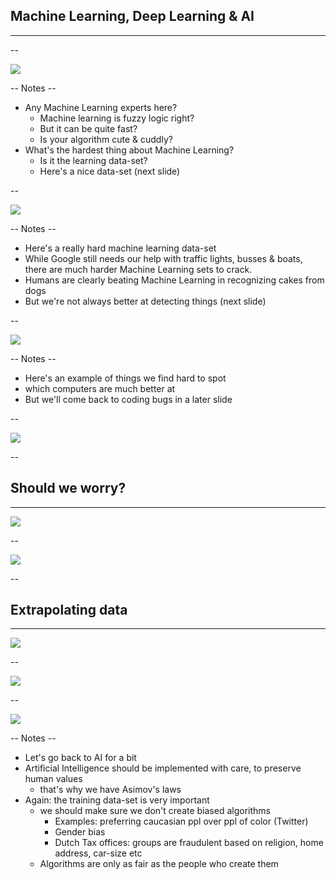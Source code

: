 
## Machine Learning, Deep Learning & AI
<hr />

--

![](pics/meme/AI/AI.jpeg)<!-- .element class="center-x" style="border:none; box-shadow:none; position: fixed; width: 650px; top: 10px;"  -->

-- Notes --

* Any Machine Learning experts here?
  * Machine learning is fuzzy logic right?
  * But it can be quite fast?
  * Is your algorithm cute & cuddly?
* What's the hardest thing about Machine Learning?
  * Is it the learning data-set?
  * Here's a nice data-set (next slide)

--

![](pics/meme/AI/dog_cupcakes.jpg)<!-- .element class="center-x" style="border:none; box-shadow:none; position: fixed; width: 650px; top: 10px;"  -->

-- Notes --

* Here's a really hard machine learning data-set
* While Google still needs our help with traffic lights, busses & boats, there are much harder Machine Learning sets to crack.
* Humans are clearly beating Machine Learning in recognizing cakes from dogs
* But we're not always better at detecting things (next slide)

--

![](pics/meme/AI/bug_captcha.png)<!-- .element class="center-x" style="border:none; box-shadow:none; position: fixed; width: 550px; top: 10px;"  -->

-- Notes --

* Here's an example of things we find hard to spot
* which computers are much better at
* But we'll come back to coding bugs in a later slide

--

![](./pics/meme/AI/deep_learning.jpg)<!-- .element class="center-x" style="background:none; border:none; box-shadow:none; position: fixed; bottom: 10px; width: 600px;" -->

--

## Should we worry?
<hr />

![](./pics/meme/AI/making_friends_with_AI.png)<!-- .element class="center-x" style="background:none; border:none; box-shadow:none; position: fixed; bottom: 10px; width: 500px;" -->

--

![](./pics/meme/AI/AI_accepting_job.png)<!-- .element class="center-x" style="background:none; border:none; box-shadow:none; position: fixed; bottom: 10px; width: 600px;" -->

--

## Extrapolating data
<hr />

![](./pics/meme/AI/Extrapolating_data.png)<!-- .element class="center-x" style="background:none; border:none; box-shadow:none; position: fixed; bottom: 10px; width: 600px;" -->

--

![](./pics/meme/AI/Coding_benefits_AI.jpg)<!-- .element class="center-x" style="background:none; border:none; box-shadow:none; position: fixed; bottom: 10px; width: 700px;" -->

--

![](pics/meme/AI/turing_test.jpeg)<!-- .element class="center-x" style="border:none; box-shadow:none; position: fixed; width: 1250px; top: 10px;"  -->

-- Notes --

* Let's go back to AI for a bit
* Artificial Intelligence should be implemented with care, to preserve human values
  * that's why we have Asimov's laws
* Again: the training data-set is very important
  * we should make sure we don't create biased algorithms
    * Examples: preferring caucasian ppl over ppl of color (Twitter)
    * Gender bias
    * Dutch Tax offices: groups are fraudulent based on religion, home address, car-size etc
  * Algorithms are only as fair as the people who create them

